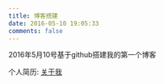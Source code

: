 ```yaml
---
title: 博客搭建
date: 2016-05-10 19:05:33
comments: false 
---
```

2016年5月10号基于github搭建我的第一个博客


个人简历: [关于我](/about/index.html)
